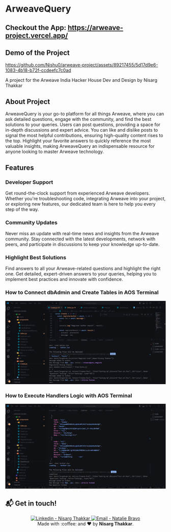 # ArweaveQuery
## Checkout the App: https://arweave-project.vercel.app/
## Demo of the Project

https://github.com/Nishu0/arweave-project/assets/89217455/5d17d9e6-1083-4b18-b72f-ccdeefc7c0ad

A project for the Arweave India Hacker House Dev and Design by Nisarg Thakkar

## About Project

ArweaveQuery is your go-to platform for all things Arweave, where you can ask detailed questions, engage with the community, and find the best solutions to your queries. Users can post questions, providing a space for in-depth discussions and expert advice. You can like and dislike posts to signal the most helpful contributions, ensuring high-quality content rises to the top. Highlight your favorite answers to quickly reference the most valuable insights, making ArweaveQuery an indispensable resource for anyone looking to master Arweave technology.

## Features

### Developer Support

Get round-the-clock support from experienced Arweave developers. Whether you're troubleshooting code, integrating Arweave into your project, or exploring new features, our dedicated team is here to help you every step of the way.

### Community Updates

Never miss an update with real-time news and insights from the Arweave community. Stay connected with the latest developments, network with peers, and participate in discussions to keep your knowledge up-to-date.

### Highlight Best Solutions

Find answers to all your Arweave-related questions and highlight the right one. Get detailed, expert-driven answers to your queries, helping you to implement best practices and innovate with confidence.

### How to Connect dbAdmin and Create Tables in AOS Terminal

![EXAMPLE](./public/Smart_Contract_Running.png)

### How to Execute Handlers Logic with AOS Terminal 

![EXAMPLE](./public/Smart_Contract_Running_2.png)


## :mailbox_with_mail: Get in touch!

<p align="center">
<a href="https://www.linkedin.com/in/nisarg-thakkar-08811a21a" target="_blank" >
  <img alt="Linkedin - Nisarg Thakkar" src="https://img.shields.io/badge/Linkedin--%23F8952D?style=social&logo=linkedin">
</a>
<a href="mailto:itsnisargthakkar@gmail.com" target="_blank" >
  <img alt="Email - Natalie Bravo" src="https://img.shields.io/badge/Email--%23F8952D?style=social&logo=gmail">
</a> 
<br/>
  Made with :coffee: and ❤️ by <b>Nisarg Thakkar</b>.
<p/>


